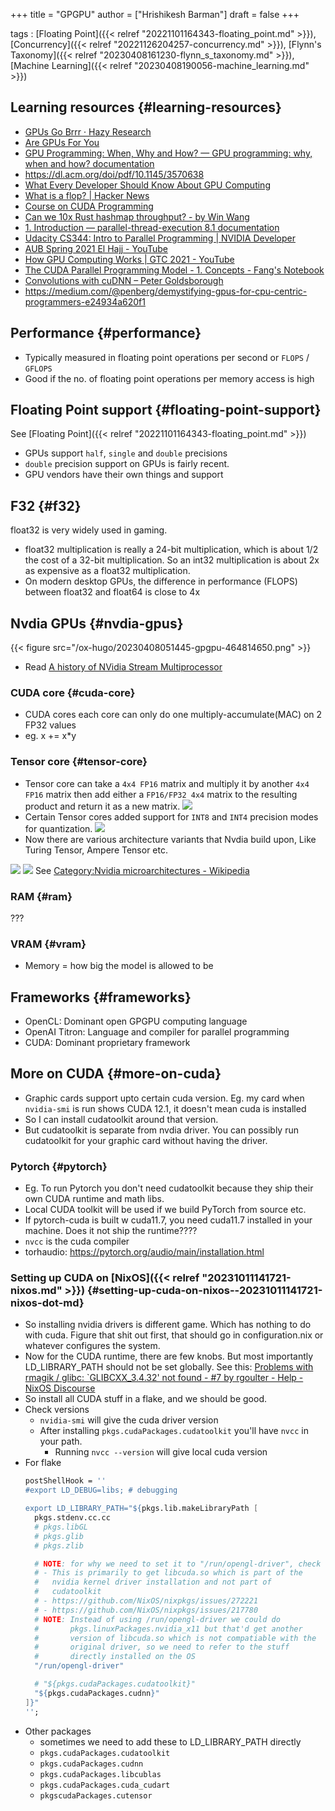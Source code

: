 +++
title = "GPGPU"
author = ["Hrishikesh Barman"]
draft = false
+++

tags
: [Floating Point]({{< relref "20221101164343-floating_point.md" >}}), [Concurrency]({{< relref "20221126204257-concurrency.md" >}}), [Flynn's Taxonomy]({{< relref "20230408161230-flynn_s_taxonomy.md" >}}), [Machine Learning]({{< relref "20230408190056-machine_learning.md" >}})


## Learning resources {#learning-resources}

-   [GPUs Go Brrr · Hazy Research](https://hazyresearch.stanford.edu/blog/2024-05-12-tk)
-   [Are GPUs For You](http://lava.cs.virginia.edu/gpu_summary.html)
-   [GPU Programming: When, Why and How? — GPU programming: why, when and how? documentation](https://enccs.github.io/gpu-programming/)
-   <https://dl.acm.org/doi/pdf/10.1145/3570638>
-   [What Every Developer Should Know About GPU Computing](https://codeconfessions.substack.com/p/gpu-computing)
-   [What is a flop? | Hacker News](https://news.ycombinator.com/item?id=37389361)
-   [Course on CUDA Programming](https://people.maths.ox.ac.uk/gilesm/cuda/)
-   [Can we 10x Rust hashmap throughput? - by Win Wang](https://wiwa.substack.com/p/can-we-10x-rust-hashmap-throughput)
-   [1. Introduction — parallel-thread-execution 8.1 documentation](https://docs.nvidia.com/cuda/parallel-thread-execution/index.html)
-   [Udacity CS344: Intro to Parallel Programming | NVIDIA Developer](https://developer.nvidia.com/udacity-cs344-intro-parallel-programming)
-   [AUB Spring 2021 El Hajj - YouTube](https://www.youtube.com/playlist?list=PLRRuQYjFhpmubuwx-w8X964ofVkW1T8O4)
-   [How GPU Computing Works | GTC 2021 - YouTube](https://www.youtube.com/watch?v=3l10o0DYJXg)
-   [The CUDA Parallel Programming Model - 1. Concepts - Fang's Notebook](https://nichijou.co/cuda1/)
-   [Convolutions with cuDNN – Peter Goldsborough](http://www.goldsborough.me/cuda/ml/cudnn/c++/2017/10/01/14-37-23-convolutions_with_cudnn/)
-   <https://medium.com/@penberg/demystifying-gpus-for-cpu-centric-programmers-e24934a620f1>


## Performance {#performance}

-   Typically measured in floating point operations per second or `FLOPS` / `GFLOPS`
-   Good if the no. of floating point operations per memory access is high


## Floating Point support {#floating-point-support}

See [Floating Point]({{< relref "20221101164343-floating_point.md" >}})

-   GPUs support `half`, `single` and `double` precisions
-   `double` precision support on GPUs is fairly recent.
-   GPU vendors have their own things and support


## F32 {#f32}

float32 is very widely used in gaming.

-   float32 multiplication is really a 24-bit multiplication, which is about 1/2 the cost of a 32-bit multiplication. So an int32 multiplication is about 2x as expensive as a float32 multiplication.
-   On modern desktop GPUs, the difference in performance (FLOPS) between float32 and float64 is close to 4x


## Nvdia GPUs {#nvdia-gpus}

{{< figure src="/ox-hugo/20230408051445-gpgpu-464814650.png" >}}

-   Read [A history of NVidia Stream Multiprocessor](https://fabiensanglard.net/cuda/index.html)


### CUDA core {#cuda-core}

-   CUDA cores each core can only do one multiply-accumulate(MAC) on 2 FP32 values
-   eg. x += x\*y


### Tensor core {#tensor-core}

-   Tensor core can take a `4x4 FP16` matrix and multiply it by another `4x4 FP16` matrix then add either a `FP16/FP32 4x4` matrix to the resulting product and return it as a new matrix.
    ![](/ox-hugo/20230408051445-gpgpu-757935764.png)
-   Certain Tensor cores added support for `INT8` and `INT4` precision modes for quantization.
    ![](/ox-hugo/20230408051445-gpgpu-1482695540.png)
-   Now there are various architecture variants that Nvdia build upon, Like Turing Tensor, Ampere Tensor etc.

![](/ox-hugo/20230408051445-gpgpu-468904839.png)
![](/ox-hugo/20230408051445-gpgpu-806194578.png)
See [Category:Nvidia microarchitectures - Wikipedia](https://en.wikipedia.org/wiki/Category:Nvidia_microarchitectures)


### RAM {#ram}

???


### VRAM {#vram}

-   Memory = how big the model is allowed to be


## Frameworks {#frameworks}

-   OpenCL: Dominant open GPGPU computing language
-   OpenAI Titron: Language and compiler for parallel programming
-   CUDA: Dominant proprietary framework


## More on CUDA {#more-on-cuda}

-   Graphic cards support upto certain cuda version. Eg. my card when `nvidia-smi` is run shows CUDA 12.1, it doesn't mean cuda is installed
-   So I can install cudatoolkit around that version.
-   But cudatoolkit is separate from nvdia driver. You can possibly run cudatoolkit for your graphic card without having the driver.


### Pytorch {#pytorch}

-   Eg. To run Pytorch you don't need cudatoolkit because they ship their own CUDA runtime and math libs.
-   Local CUDA toolkit will be used if we build PyTorch from source etc.
-   If pytorch-cuda is built w cuda11.7, you need cuda11.7 installed in your machine. Does it not ship the runtime????
-   `nvcc` is the cuda compiler
-   torhaudio: <https://pytorch.org/audio/main/installation.html>


### Setting up CUDA on [NixOS]({{< relref "20231011141721-nixos.md" >}}) {#setting-up-cuda-on-nixos--20231011141721-nixos-dot-md}

-   So installing nvidia drivers is different game. Which has nothing to do with cuda. Figure that shit out first, that should go in configuration.nix or whatever configures the system.
-   Now for the CUDA runtime, there are few knobs. But most importantly LD_LIBRARY_PATH should not be set globally. See this: [Problems with rmagik / glibc: \`GLIBCXX_3.4.32' not found - #7 by rgoulter - Help - NixOS Discourse](https://discourse.nixos.org/t/problems-with-rmagik-glibc-glibcxx-3-4-32-not-found/41738/7)
-   So install all CUDA stuff in a flake, and we should be good.
-   Check versions
    -   `nvidia-smi` will give the cuda driver version
    -   After installing `pkgs.cudaPackages.cudatoolkit` you'll have `nvcc` in your path.
        -   Running `nvcc --version` will give local cuda version
-   For flake
    ```nix
    postShellHook = ''
    #export LD_DEBUG=libs; # debugging

    export LD_LIBRARY_PATH="${pkgs.lib.makeLibraryPath [
      pkgs.stdenv.cc.cc
      # pkgs.libGL
      # pkgs.glib
      # pkgs.zlib

      # NOTE: for why we need to set it to "/run/opengl-driver", check following:
      # - This is primarily to get libcuda.so which is part of the
      #   nvidia kernel driver installation and not part of
      #   cudatoolkit
      # - https://github.com/NixOS/nixpkgs/issues/272221
      # - https://github.com/NixOS/nixpkgs/issues/217780
      # NOTE: Instead of using /run/opengl-driver we could do
      #       pkgs.linuxPackages.nvidia_x11 but that'd get another
      #       version of libcuda.so which is not compatiable with the
      #       original driver, so we need to refer to the stuff
      #       directly installed on the OS
      "/run/opengl-driver"

      # "${pkgs.cudaPackages.cudatoolkit}"
      "${pkgs.cudaPackages.cudnn}"
    ]}"
    '';
    ```
-   Other packages
    -   sometimes we need to add these to LD_LIBRARY_PATH directly
    -   `pkgs.cudaPackages.cudatoolkit`
    -   `pkgs.cudaPackages.cudnn`
    -   `pkgs.cudaPackages.libcublas`
    -   `pkgs.cudaPackages.cuda_cudart`
    -   `pkgscudaPackages.cutensor`
